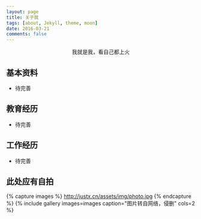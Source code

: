 ```yaml
---
layout: page
title: 关于我
tags: [about, Jekyll, theme, moon]
date: 2016-03-21
comments: false
---
```

    
<center>我就是我，看自己都上火</center>

## 基本资料
* 待完善


## 教育经历
* 待完善

## 工作经历
* 待完善

## 此处应有自拍
{% capture images %}
    http://justx.cn/assets/img/photo.jpg
{% endcapture %}
{% include gallery images=images caption="图片转自网络，侵删" cols=2 %}
